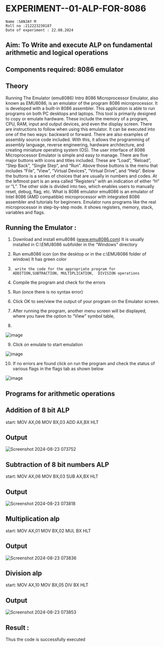 # EXPERIMENT--01-ALP-FOR-8086
```
Name :SANJAY M
Roll no :212223230187
Date of experiment : 22.08.2024
```





## Aim: To Write and execute ALP on fundamental arithmetic and logical operations
## Components required: 8086  emulator 
## Theory 
Running The Emulator (emu8086) Intro 8086 Microprocessor Emulator, also known as EMU8086, is an emulator of the program 8086 microprocessor. It is developed with a built-in 8086 assembler. This application is able to run programs on both PC desktops and laptops. This tool is primarily designed to copy or emulate hardware. These include the memory of a program, CPU, RAM, input and output devices, and even the display screen. There are instructions to follow when using this emulator. It can be executed into one of the two ways: backward or forward. There are also examples of assembly source code included. With this, it allows the programming of assembly language, reverse engineering, hardware architecture, and creating miniature operating system (OS). The user interface of 8086 Microprocessor Emulator is simple and easy to manage. There are five major buttons with icons and titles included. These are “Load”, “Reload”, “Step Back”, “Single Step”, and “Run”. Above those buttons is the menu that includes “File”, “View”, “Virtual Devices”, “Virtual Drive”, and “Help”. Below the buttons is a series of choices that are usually in numbers and codes. At the leftmost part is an area called “Registers” with an indication of either “H” or “L”. The other side is divided into two, which enables users to manually reset, debug, flag, etc. What is 8086 emulator emu8086 is an emulator of Intel 8086 (AMD compatible) microprocessor with integrated 8086 assembler and tutorials for beginners. Emulator runs programs like the real microprocessor in step-by-step mode. it shows registers, memory, stack, variables and flags.


 ## Running the Emulator :
1.	Download and install emu8086 (www.emu8086.com) It is usually installed in C:\EMU8086 subfolder in the “Windows” directory
2.	  Run  emu8086 icon (on the desktop or in the c:\EMU8086 folder of window) It has green color 
 
 
3.		write the code for the appropriate program for ADDITION,SUBTRACTION, MULTIPLICATION,  DIVISION operations 

4.	 Compile the program and check for the errors 
5.	Run (once there is no syntax error) 

6.	Click OK to see/view the output of your program on the Emulator screen. 


7.	After running the program, another menu screen will be displayed, where you have the option to “View” symbol table,
8.	 


![image](https://user-images.githubusercontent.com/36288975/189273263-d65baae9-4b8f-4723-afb3-c0ffa4052b04.png)











9.	Click on emulate to start emulation 








![image](https://user-images.githubusercontent.com/36288975/189273273-9bb36ec1-e2e8-4892-8d35-37707332bfdc.png)








10.	If no errors are found click on run the program and check the status of various flags in the flags tab as shown below 






![image](https://user-images.githubusercontent.com/36288975/189273277-113a2a33-4a40-4ff8-95a5-ecd3a1f504fe.png)







## Programs for arithmetic  operations

## Addition  of 8 bit ALP 
start:
MOV AX,06
MOV BX,03
ADD AX,BX
HLT



## Output 
![Screenshot 2024-08-23 073752](https://github.com/user-attachments/assets/b94aad08-bf2a-41c7-88c7-2aca2d06f975)

 
## Subtraction   of 8 bit numbers  ALP 
 start:
MOV AX,06
MOV BX,03
SUB AX,BX
HLT
## Output  
![Screenshot 2024-08-23 073818](https://github.com/user-attachments/assets/0dcd02d6-8431-4ddc-ad13-18c5ddf1c0ee)

## Multiplication alp 
start:
MOV AX,01
MOV BX,02
MUL BX
HLT
 ## Output  
 ![Screenshot 2024-08-23 073836](https://github.com/user-attachments/assets/d62303d8-76c9-447b-b85e-0242eb694ae5)



## Division alp 
start:
MOV AX,10
MOV BX,05
DIV BX
HLT

## Output  
![Screenshot 2024-08-23 073853](https://github.com/user-attachments/assets/a3b22485-2832-482a-b24d-c8e2765d4087)



## Result :
Thus the code is successfully executed









